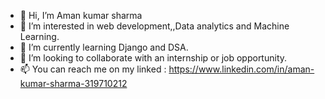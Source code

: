 - 👋 Hi, I’m Aman kumar sharma
- 👀 I’m interested in web development,,Data analytics and Machine Learning.
- 🌱 I’m currently learning Django and DSA.
- 💞️ I’m looking to collaborate with an internship or job opportunity.
- 📫 You can reach me on my linked : https://www.linkedin.com/in/aman-kumar-sharma-319710212


<!---
amansharma8194/amansharma8194 is a ✨ special ✨ repository because its `README.md` (this file) appears on your GitHub profile.
You can click the Preview link to take a look at your changes.
--->
